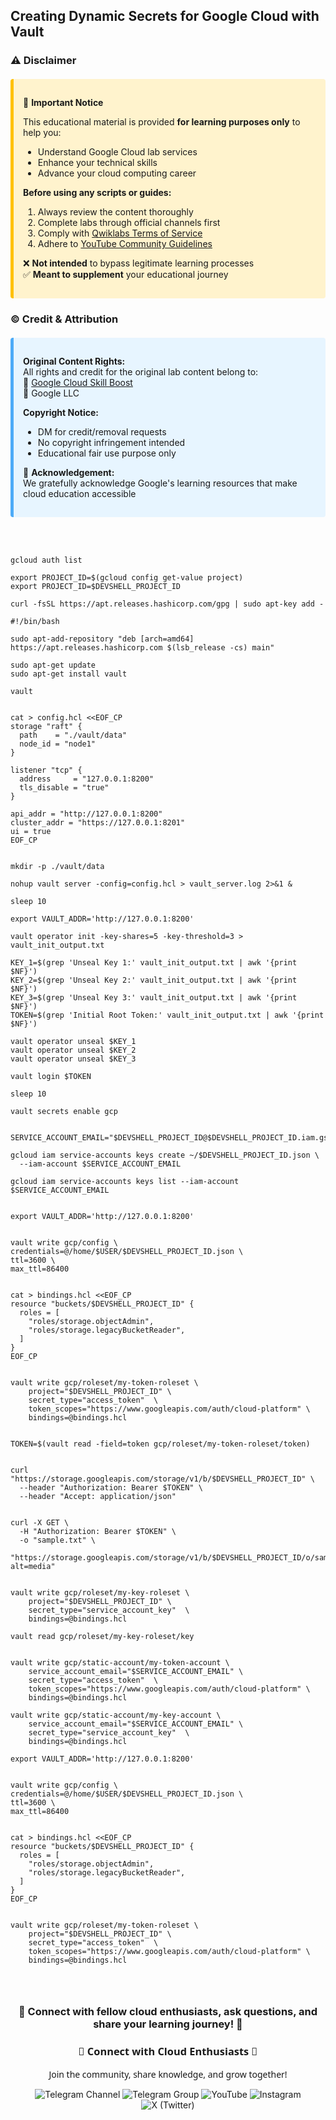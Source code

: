 ## Creating Dynamic Secrets for Google Cloud with Vault





### ⚠️ **Disclaimer**  

<div style="background-color: #fff3cd; padding: 15px; border-left: 5px solid #ffc107; border-radius: 4px; margin: 20px 0;">

📌 **Important Notice**  

This educational material is provided **for learning purposes only** to help you:  
- Understand Google Cloud lab services  
- Enhance your technical skills  
- Advance your cloud computing career  

**Before using any scripts or guides:**  
1. Always review the content thoroughly  
2. Complete labs through official channels first  
3. Comply with [Qwiklabs Terms of Service](https://www.qwiklabs.com/terms_of_service)  
4. Adhere to [YouTube Community Guidelines](https://www.youtube.com/howyoutubeworks/policies/community-guidelines/)  

❌ **Not intended** to bypass legitimate learning processes  
✅ **Meant to supplement** your educational journey  

</div>



### © **Credit & Attribution**  

<div style="background-color: #e7f5ff; padding: 15px; border-left: 5px solid #4dabf7; border-radius: 4px; margin: 20px 0;">

**Original Content Rights:**  
All rights and credit for the original lab content belong to:  
🔹 [Google Cloud Skill Boost](https://www.cloudskillsboost.google/)  
🔹 Google LLC  

**Copyright Notice:**  
- DM for credit/removal requests  
- No copyright infringement intended  
- Educational fair use purpose only  

🙏 **Acknowledgement:**  
We gratefully acknowledge Google's learning resources that make cloud education accessible  

</div>

```



gcloud auth list

export PROJECT_ID=$(gcloud config get-value project)
export PROJECT_ID=$DEVSHELL_PROJECT_ID

curl -fsSL https://apt.releases.hashicorp.com/gpg | sudo apt-key add -

#!/bin/bash

sudo apt-add-repository "deb [arch=amd64] https://apt.releases.hashicorp.com $(lsb_release -cs) main"

sudo apt-get update
sudo apt-get install vault

vault


cat > config.hcl <<EOF_CP
storage "raft" {
  path    = "./vault/data"
  node_id = "node1"
}

listener "tcp" {
  address     = "127.0.0.1:8200"
  tls_disable = "true"
}

api_addr = "http://127.0.0.1:8200"
cluster_addr = "https://127.0.0.1:8201"
ui = true
EOF_CP


mkdir -p ./vault/data

nohup vault server -config=config.hcl > vault_server.log 2>&1 &

sleep 10

export VAULT_ADDR='http://127.0.0.1:8200'

vault operator init -key-shares=5 -key-threshold=3 > vault_init_output.txt

KEY_1=$(grep 'Unseal Key 1:' vault_init_output.txt | awk '{print $NF}')
KEY_2=$(grep 'Unseal Key 2:' vault_init_output.txt | awk '{print $NF}')
KEY_3=$(grep 'Unseal Key 3:' vault_init_output.txt | awk '{print $NF}')
TOKEN=$(grep 'Initial Root Token:' vault_init_output.txt | awk '{print $NF}')

vault operator unseal $KEY_1
vault operator unseal $KEY_2
vault operator unseal $KEY_3

vault login $TOKEN

sleep 10

vault secrets enable gcp


SERVICE_ACCOUNT_EMAIL="$DEVSHELL_PROJECT_ID@$DEVSHELL_PROJECT_ID.iam.gserviceaccount.com"

gcloud iam service-accounts keys create ~/$DEVSHELL_PROJECT_ID.json \
  --iam-account $SERVICE_ACCOUNT_EMAIL

gcloud iam service-accounts keys list --iam-account $SERVICE_ACCOUNT_EMAIL


export VAULT_ADDR='http://127.0.0.1:8200'


vault write gcp/config \
credentials=@/home/$USER/$DEVSHELL_PROJECT_ID.json \
ttl=3600 \
max_ttl=86400


cat > bindings.hcl <<EOF_CP
resource "buckets/$DEVSHELL_PROJECT_ID" {
  roles = [
    "roles/storage.objectAdmin",
    "roles/storage.legacyBucketReader",
  ]
}
EOF_CP


vault write gcp/roleset/my-token-roleset \
    project="$DEVSHELL_PROJECT_ID" \
    secret_type="access_token"  \
    token_scopes="https://www.googleapis.com/auth/cloud-platform" \
    bindings=@bindings.hcl


TOKEN=$(vault read -field=token gcp/roleset/my-token-roleset/token)


curl "https://storage.googleapis.com/storage/v1/b/$DEVSHELL_PROJECT_ID" \
  --header "Authorization: Bearer $TOKEN" \
  --header "Accept: application/json"


curl -X GET \
  -H "Authorization: Bearer $TOKEN" \
  -o "sample.txt" \
  "https://storage.googleapis.com/storage/v1/b/$DEVSHELL_PROJECT_ID/o/sample.txt?alt=media"


vault write gcp/roleset/my-key-roleset \
    project="$DEVSHELL_PROJECT_ID" \
    secret_type="service_account_key"  \
    bindings=@bindings.hcl

vault read gcp/roleset/my-key-roleset/key


vault write gcp/static-account/my-token-account \
    service_account_email="$SERVICE_ACCOUNT_EMAIL" \
    secret_type="access_token"  \
    token_scopes="https://www.googleapis.com/auth/cloud-platform" \
    bindings=@bindings.hcl

vault write gcp/static-account/my-key-account \
    service_account_email="$SERVICE_ACCOUNT_EMAIL" \
    secret_type="service_account_key"  \
    bindings=@bindings.hcl

export VAULT_ADDR='http://127.0.0.1:8200'


vault write gcp/config \
credentials=@/home/$USER/$DEVSHELL_PROJECT_ID.json \
ttl=3600 \
max_ttl=86400


cat > bindings.hcl <<EOF_CP
resource "buckets/$DEVSHELL_PROJECT_ID" {
  roles = [
    "roles/storage.objectAdmin",
    "roles/storage.legacyBucketReader",
  ]
}
EOF_CP


vault write gcp/roleset/my-token-roleset \
    project="$DEVSHELL_PROJECT_ID" \
    secret_type="access_token"  \
    token_scopes="https://www.googleapis.com/auth/cloud-platform" \
    bindings=@bindings.hcl


    

```



<div align="center">

<h3>🌟 Connect with fellow cloud enthusiasts, ask questions, and share your learning journey! 🌟</h3>

<div align="center">

<h3 style="font-family: 'Segoe UI', sans-serif; color: linear-gradient(90deg, #4F46E5, #E114E5);">🌟 Connect with Cloud Enthusiasts 🌟</h3>
<p style="font-family: 'Segoe UI', sans-serif;">Join the community, share knowledge, and grow together!</p>

<!-- Telegram Channel -->
<a href="https://t.me/+gBcgRTlZLyM4OGI1" target="_blank" style="text-decoration: none;">
  <img src="https://img.shields.io/badge/-Join_Telegram_Channel-2CA5E0?style=for-the-badge&logo=telegram&logoColor=white&labelColor=2CA5E0&color=white&gradient=linear-gradient(90deg, #2CA5E0, #2488C8)" alt="Telegram Channel"/>
</a>

<!-- Telegram Group -->
<a href="https://t.me/+RujS6mqBFawzZDFl" target="_blank" style="text-decoration: none;">
  <img src="https://img.shields.io/badge/-Join_Telegram_Group-2CA5E0?style=for-the-badge&logo=telegram&logoColor=white&labelColor=2CA5E0&color=white&gradient=linear-gradient(90deg, #2CA5E0, #2488C8)" alt="Telegram Group"/>
</a>

<!-- YouTube -->
<a href="https://www.youtube.com/@drabhishek.5460?sub_confirmation=1" target="_blank" style="text-decoration: none;">
  <img src="https://img.shields.io/badge/-Subscribe_YouTube-FF0000?style=for-the-badge&logo=youtube&logoColor=white&labelColor=FF0000&color=white&gradient=linear-gradient(90deg, #FF0000, #CC0000)" alt="YouTube"/>
</a>

<!-- Instagram -->
<a href="https://www.instagram.com/drabhishek.5460/" target="_blank" style="text-decoration: none;">
  <img src="https://img.shields.io/badge/-Follow_Instagram-E4405F?style=for-the-badge&logo=instagram&logoColor=white&labelColor=E4405F&color=white&gradient=linear-gradient(90deg, #E4405F, #C13584)" alt="Instagram"/>
</a>

<!-- X (Twitter) -->
<a href="https://x.com/DAbhishek5460" target="_blank" style="text-decoration: none;">
  <img src="https://img.shields.io/badge/-Follow_X-000000?style=for-the-badge&logo=x&logoColor=white&labelColor=000000&color=white&gradient=linear-gradient(90deg, #000000, #2D2D2D)" alt="X (Twitter)"/>
</a>

</div>

